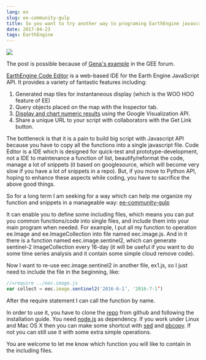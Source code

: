 ```yaml
---
lang: en
slug: ee-community-gulp
title: So you want to try another way to programing EarthEngine javascript code
date: 2017-04-23
tags: EarthEngine
---
```

<!-- more -->
![](http://oouh9u8nz.bkt.gdipper.com//ee-community-gulp.jpg)

The post is ​possible because of  [Gena's example](https://groups.google.com/forum/#!msg/google-earth-engine-developers/6ZCTu4DurtE/aRMRJ8SzFgAJ;context-place=searchin/google-earth-engine-developers/multiple$20files$20js%7Csort:relevance)​ in the GEE forum​.

[EarthEngine Code Editor](https://code.earthengine.google.com/)  is a web-based IDE for the Earth Engine JavaScript API.  It provides a variety of fantastic features including: 

1. Generated map tiles for instantaneous display (which is the WOO HOO feature of EE)
1. Query objects placed on the map with the Inspector tab. 
1. [Display and chart numeric results](https://developers.google.com/earth-engine/charts.html) using the Google Visualization API. 
1. Share a unique URL to your script with collaborators with the Get Link button. 

The bottleneck is that it is a pain to build big script with Javascript API because you have to copy all the functions into a single javascript file. Code Editor is a IDE which is designed for quick-test and prototype-development, not a IDE to maintenance a function of list, beautify/reformat the code, manage a lot of snippets (it based on googlesource, which will become very slow if you have a lot of snippets in a repo). But, if you move to Python API, hoping to enhance these aspects while coding, you have to sacrifice the above good things.

So for a long term I am seeking for a way which can help me organize my function and snippets in a manageable way:
[ee-community-gulp](https://github.com/gee-community/ee-community-gulp)

It can enable you to define some including files, which means you can put you common functions/code into single files, and include them into your main program when needed.  For example, I put all my function to operation ee.Image and ee.ImageCollection into file named eec.image.js. And in it there is a function named eec.image.sentinel2, which can generate sentinel-2 ImageCollection every 16-day (it will be useful if you want to do some time series analysis and it contain some simple cloud remove code).

Now I want to re-use eec.image.sentinel2 in another file,  ex1.js,  so I just need to include the file in the beginning, like:

```javascript
//=require ../eec.image.js 
var collect = eec.image.sentinel2('2016-6-1’, '2016-7-1’)
```

After the require statement I can call the function by name.

In order to use it, you have to clone the [repo](https://github.com/gee-community/ee-community-gulp) from github and following the installation guide. You need [node.js](https://nodejs.org/en/) as dependency.
If you work under Linux and Mac OS X then you can make some shortcut with [sed](https://www.gnu.org/software/sed/manual/sed.html) and [pbcopy](http://osxdaily.com/2007/03/05/manipulating-the-clipboard-from-the-command-line/). If not you can still use it with some extra simple operations.

You are welcome to let me know which function you will like to contain in the including files.
